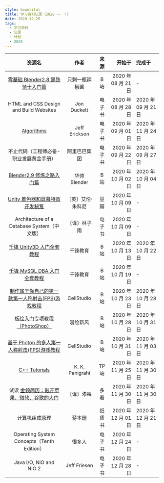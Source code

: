 ```yaml
---
style: bountiful
title: 学习资料记录（2020 -- ？）
date: 2020-12-25
tags:
  - 学习资料
  - 记录
  - 计划
  - 2020
---
```


|                                          资源名                                          |       作者        |  来源  |              开始于 | 完成于              |
| :--------------------------------------------------------------------------------------: | :---------------: | :----: | ------------------: | :------------------ |
|        [零基础 Blender2.8 黑铁骑士入门篇](//www.bilibili.com/video/BV1T4411N7GE)         |  只剩一瓶辣椒酱   |  B 站  | 2020 年 08 月 21 日 | -                   |
|                          HTML and CSS Design and Build Websites                          |    Jon Duckett    | 电子书 | 2020 年 08 月 28 日 | 2020 年 09 月 21 日 |
|             [Algorithms](http://jeffe.cs.illinois.edu/teaching/algorithms/)              |   Jeff Erickson   | 电子书 | 2020 年 09 月 01 日 | 2020 年 11 月 24 日 |
|                         不止代码（工程师必备-职业发展黄金手册）                          |   阿里巴巴集团    | 电子书 | 2020 年 09 月 22 日 | 2020 年 09 月 27 日 |
|            [Blender2.9 修炼之路入门篇](//www.bilibili.com/video/BV1WD4y1o7TT)            |   华帅 Blender    |  B 站  | 2020 年 10 月 02 日 | 2020 年 10 月 04 日 |
|           [Unity 着色器和屏幕特效开发秘笈](//read.douban.com/ebook/37156798/)            | 〔英〕艾伦·朱科尼 |  豆瓣  | 2020 年 10 月 09 日 | -                   |
|                       Architecture of a Database System（中文版）                        |   〔译〕林子雨    | 电子书 | 2020 年 10 月 09 日 | -                   |
|            [千锋 Unity3D 入门全套教程](//www.bilibili.com/video/BV1HJ411B7KQ)            |     千锋教育      |  B 站  | 2020 年 10 月 13 日 | 2020 年 10 月 22 日 |
|           [千锋 MySQL DBA 入门全套教程](//www.bilibili.com/video/BV1nJ411B7AY)           |     千锋教育      |  B 站  | 2020 年 10 月 19 日 | -                   |
| [制作属于你自己的第一款第一人称射击(FPS)游戏教程](//www.bilibili.com/video/BV1ZE411W71X) |    CellStudio     |  B 站  | 2020 年 10 月 23 日 | 2020 年 10 月 28 日 |
|          [板绘入门专项教程（PhotoShop）](//www.bilibili.com/video/BV16T4y1A7cB)          |     漫绘新风      |  B 站  | 2020 年 10 月 28 日 | 2020 年 10 月 31 日 |
|   [基于 Photon 的多人第一人称射击(FPS)游戏教程](//www.bilibili.com/video/BV1jK41157KE)   |    CellStudio     |  B 站  | 2020 年 10 月 31 日 | 2020 年 11 月 03 日 |
|              [C++ Tutorials](//www.tutorialspoint.com/cplusplus/index.htm)               |  K. K. Panigrahi  | TP 站  | 2020 年 11 月 25 日 | 2020 年 11 月 30 日 |
|         试读 [金领简历：敲开苹果、微软、谷歌的大门](//www.duokan.com/book/68635)         |    〔译〕漆犇     |  多看  | 2020 年 11 月 30 日 | 2020 年 11 月 30 日 |
|                                      计算机组成原理                                      |      蒋本珊       | 纸质书 | 2020 年 12 月 01 日 | 2020 年 12 月 21 日 |
|                        Operating System Concepts（Tenth Edition）                        |      很多人       | 电子书 | 2020 年 12 月 24 日 | -                   |
|                                 Java I/O, NIO and NIO.2                                  |   Jeff Friesen    | 电子书 | 2020 年 12 月 28 日 | -                   |

